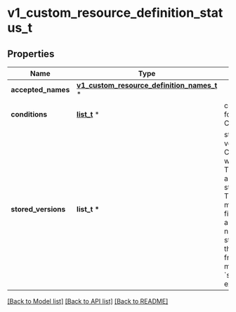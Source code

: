 # v1_custom_resource_definition_status_t

## Properties
Name | Type | Description | Notes
------------ | ------------- | ------------- | -------------
**accepted_names** | [**v1_custom_resource_definition_names_t**](v1_custom_resource_definition_names.md) \* |  | 
**conditions** | [**list_t**](v1_custom_resource_definition_condition.md) \* | conditions indicate state for particular aspects of a CustomResourceDefinition | [optional] 
**stored_versions** | **list_t \*** | storedVersions lists all versions of CustomResources that were ever persisted. Tracking these versions allows a migration path for stored versions in etcd. The field is mutable so a migration controller can finish a migration to another version (ensuring no old objects are left in storage), and then remove the rest of the versions from this list. Versions may not be removed from &#x60;spec.versions&#x60; while they exist in this list. | 

[[Back to Model list]](../README.md#documentation-for-models) [[Back to API list]](../README.md#documentation-for-api-endpoints) [[Back to README]](../README.md)


